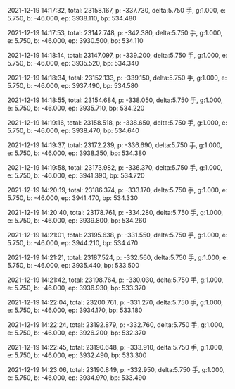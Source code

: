 2021-12-19 14:17:32, total: 23158.167, p: -337.730, delta:5.750 手, g:1.000, e: 5.750, b: -46.000, ep: 3938.110, bp: 534.480

2021-12-19 14:17:53, total: 23142.748, p: -342.380, delta:5.750 手, g:1.000, e: 5.750, b: -46.000, ep: 3930.500, bp: 534.110

2021-12-19 14:18:14, total: 23147.097, p: -339.200, delta:5.750 手, g:1.000, e: 5.750, b: -46.000, ep: 3935.520, bp: 534.340

2021-12-19 14:18:34, total: 23152.133, p: -339.150, delta:5.750 手, g:1.000, e: 5.750, b: -46.000, ep: 3937.490, bp: 534.580

2021-12-19 14:18:55, total: 23154.684, p: -338.050, delta:5.750 手, g:1.000, e: 5.750, b: -46.000, ep: 3935.710, bp: 534.220

2021-12-19 14:19:16, total: 23158.518, p: -338.650, delta:5.750 手, g:1.000, e: 5.750, b: -46.000, ep: 3938.470, bp: 534.640

2021-12-19 14:19:37, total: 23172.239, p: -336.690, delta:5.750 手, g:1.000, e: 5.750, b: -46.000, ep: 3938.350, bp: 534.380

2021-12-19 14:19:58, total: 23173.982, p: -336.370, delta:5.750 手, g:1.000, e: 5.750, b: -46.000, ep: 3941.390, bp: 534.720

2021-12-19 14:20:19, total: 23186.374, p: -333.170, delta:5.750 手, g:1.000, e: 5.750, b: -46.000, ep: 3941.470, bp: 534.330

2021-12-19 14:20:40, total: 23178.761, p: -334.280, delta:5.750 手, g:1.000, e: 5.750, b: -46.000, ep: 3939.800, bp: 534.260

2021-12-19 14:21:01, total: 23195.638, p: -331.550, delta:5.750 手, g:1.000, e: 5.750, b: -46.000, ep: 3944.210, bp: 534.470

2021-12-19 14:21:21, total: 23187.524, p: -332.560, delta:5.750 手, g:1.000, e: 5.750, b: -46.000, ep: 3935.440, bp: 533.500

2021-12-19 14:21:42, total: 23198.764, p: -330.030, delta:5.750 手, g:1.000, e: 5.750, b: -46.000, ep: 3936.930, bp: 533.370

2021-12-19 14:22:04, total: 23200.761, p: -331.270, delta:5.750 手, g:1.000, e: 5.750, b: -46.000, ep: 3934.170, bp: 533.180

2021-12-19 14:22:24, total: 23192.879, p: -332.760, delta:5.750 手, g:1.000, e: 5.750, b: -46.000, ep: 3926.200, bp: 532.370

2021-12-19 14:22:45, total: 23190.648, p: -333.910, delta:5.750 手, g:1.000, e: 5.750, b: -46.000, ep: 3932.490, bp: 533.300

2021-12-19 14:23:06, total: 23190.849, p: -332.950, delta:5.750 手, g:1.000, e: 5.750, b: -46.000, ep: 3934.970, bp: 533.490